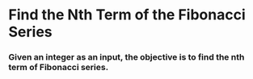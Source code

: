 # Find the Nth Term of the Fibonacci Series
### Given an integer as an input, the objective is to find the nth term of Fibonacci series.
